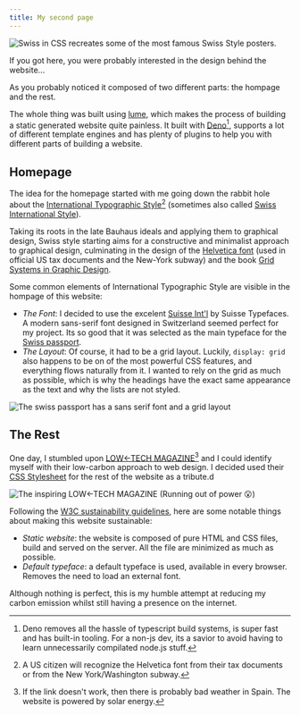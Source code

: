 ```yaml
---
title: My second page
---
```


![[Swiss in CSS](https://swissincss.com/) recreates some of the most famous Swiss Style posters.](/images/swissincss.png)

If you got here, you were probably interested in the design behind the website...

As you probably noticed it composed of two different parts: the hompage and the
rest.

The whole thing was built using [lume](https://lume.land/), which makes the
process of building a static generated website quite painless. It built with
[Deno](https://deno.com/)[^1], supports a lot of different template engines and
has plenty of plugins to help you with different parts of building a website.

## Homepage

The idea for the homepage started with me going down the rabbit hole about the
[International Typographic Style](en.wikipedia.org/wiki/International_Typographic_Style)[^2]
(sometimes also called
[Swiss International Style](https://www.aboutswitzerland.eda.admin.ch/en/swiss-style-forever-the-story-of-a-graphic-design-tradition)).

Taking its roots in the late Bauhaus ideals and applying them to graphical
design, Swiss style starting aims for a constructive and minimalist approach to
graphical design, culminating in the design of the
[Helvetica font](https://en.wikipedia.org/wiki/Helvetica) (used in official US
tax documents and the New-York subway) and the book
[Grid Systems in Graphic Design](https://www.niggli.ch/produkt/grid-systems-in-graphic-design/).

Some common elements of International Typographic Style are visible in the hompage of
this website:

- *The Font*: I decided to use the excelent [Suisse Int'l](https://www.swisstypefaces.com/fonts/suisse/#suisse-intl) by Suisse Typefaces. A modern sans-serif font designed in Switzerland seemed perfect for my project. Its so good that it was selected as the main typeface for the [Swiss passport](https://www.swisstypefaces.com/read/swiss-passport/).
- *The Layout*: Of course, it had to be a grid layout. Luckily, `display: grid` also happens to be on of the most powerful CSS features, and everything flows naturally from it. I wanted to rely on the grid as much as possible, which is why the headings have the exact same appearance as the text and why the lists are not styled.

![The swiss passport has a sans serif font and a grid layout](/images/swisspassport.webp)

## The Rest

One day, I stumbled upon [LOW←TECH MAGAZINE](https://solar.lowtechmagazine.com/)[^3] and I could identify myself with their low-carbon approach to web design. I decided used their [CSS Stylesheet](https://github.com/lowtechmag/solar_v2/blob/dec6a7018acb69d98d37ecd9bff9337aeb3fafb5/assets/css/style.css) for the rest of the website as a tribute.d

![The inspiring LOW←TECH MAGAZINE (Running out of power :open_mouth:)](/images/lowtechmagazine.png)

Following the [W3C sustainability guidelines](https://w3c.github.io/sustainableweb-wsg/), here are some notable things about making this website sustainable:

- *Static website*: the website is composed of pure HTML and CSS files, build and served on the server. All the file are minimized as much as possible.
- *Default typeface*: a default typeface is used, available in every browser. Removes the need to load an external font.

Although nothing is perfect, this is my humble attempt at reducing my carbon emission whilst still having a presence on the internet.

[^1]: Deno removes all the hassle of typescript build systems, is super fast and
    has built-in tooling. For a non-js dev, its a savior to avoid having to
    learn unnecessarily compilated node.js stuff.

[^2]: A US citizen will recognize the Helvetica font from their tax documents or from
    the New York/Washington subway.

[^3]: If the link doesn't work, then there is probably bad weather in Spain. The website is powered by solar energy.

